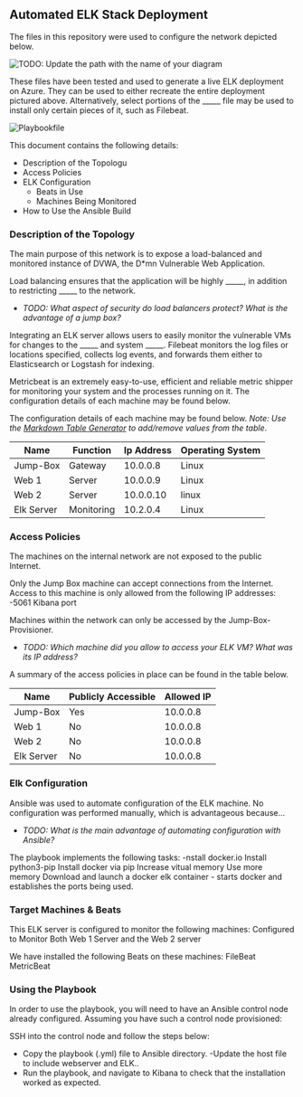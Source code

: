 ## Automated ELK Stack Deployment

The files in this repository were used to configure the network depicted below.

![TODO: Update the path with the name of your diagram](Images/diagram_filename.png)

These files have been tested and used to generate a live ELK deployment on Azure. They can be used to either recreate the entire deployment pictured above. Alternatively, select portions of the _____ file may be used to install only certain pieces of it, such as Filebeat.

 ![Playbookfile](Ansible/elkplaybook.yml)


This document contains the following details:
- Description of the Topologu
- Access Policies
- ELK Configuration
  - Beats in Use
  - Machines Being Monitored
- How to Use the Ansible Build


### Description of the Topology

The main purpose of this network is to expose a load-balanced and monitored instance of DVWA, the D*mn Vulnerable Web Application.

Load balancing ensures that the application will be highly _____, in addition to restricting _____ to the network.
- _TODO: What aspect of security do load balancers protect? What is the advantage of a jump box?_

Integrating an ELK server allows users to easily monitor the vulnerable VMs for changes to the _____ and system _____.
    Filebeat monitors the log files or locations specified, collects log events, and forwards them either to Elasticsearch or Logstash for indexing.

   Metricbeat is an extremely easy-to-use, efficient and reliable metric shipper for monitoring your system and the processes running on it. The configuration details of each 
   machine may be found below.

The configuration details of each machine may be found below.
_Note: Use the [Markdown Table Generator](http://www.tablesgenerator.com/markdown_tables) to add/remove values from the table_.

| Name       | Function   | Ip Address | Operating System |
|------------|------------|------------|------------------|
| Jump-Box   | Gateway    | 10.0.0.8   | Linux            |
| Web 1      | Server     | 10.0.0.9   | Linux            |
| Web 2      | Server     | 10.0.0.10  | linux            |
| Elk Server | Monitoring | 10.2.0.4   | Linux            |

### Access Policies

The machines on the internal network are not exposed to the public Internet. 

Only the Jump Box machine can accept connections from the Internet. Access to this machine is only allowed from the following IP addresses:
-5061 Kibana port

Machines within the network can only be accessed by the Jump-Box-Provisioner.
- _TODO: Which machine did you allow to access your ELK VM? What was its IP address?_

A summary of the access policies in place can be found in the table below.

| Name       | Publicly Accessible  | Allowed IP |
|------------|----------------------|------------|
| Jump-Box   | Yes                  | 10.0.0.8   |
| Web 1      | No                   | 10.0.0.8   |
| Web 2      | No                   | 10.0.0.8   |
| Elk Server | No                   | 10.0.0.8   |

### Elk Configuration

Ansible was used to automate configuration of the ELK machine. No configuration was performed manually, which is advantageous because...
- _TODO: What is the main advantage of automating configuration with Ansible?_

The playbook implements the following tasks:
-nstall docker.io
Install python3-pip
Install docker via pip
Increase vitual memory
Use more memory
Download and launch a docker elk container - starts docker and establishes the ports being used.

### Target Machines & Beats
This ELK server is configured to monitor the following machines:
Configured to Monitor Both Web 1 Server and the Web 2 server

We have installed the following Beats on these machines:
FileBeat
MetricBeat


### Using the Playbook
In order to use the playbook, you will need to have an Ansible control node already configured. Assuming you have such a control node provisioned: 

SSH into the control node and follow the steps below:
- Copy the playbook (.yml) file to Ansible directory.
-Update the host file to include webserver and ELK..
- Run the playbook, and navigate to Kibana to check that the installation worked as expected. 
